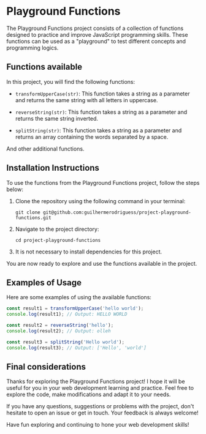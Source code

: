 # Playground Functions

The Playground Functions project consists of a collection of functions designed to practice and improve JavaScript programming skills. These functions can be used as a "playground" to test different concepts and programming logics.

## Functions available

In this project, you will find the following functions:

- `transformUpperCase(str)`: This function takes a string as a parameter and returns the same string with all letters in uppercase.

- `reverseString(str)`: This function takes a string as a parameter and returns the same string inverted.

- `splitString(str)`: This function takes a string as a parameter and returns an array containing the words separated by a space.

And other additional functions.

## Installation Instructions

To use the functions from the Playground Functions project, follow the steps below:

1. Clone the repository using the following command in your terminal:

   ```
   git clone git@github.com:guilhermerodriguess/project-playground-functions.git
   ```

2. Navigate to the project directory:

   ```
   cd project-playground-functions
   ```

3. It is not necessary to install dependencies for this project.

You are now ready to explore and use the functions available in the project.

## Examples of Usage

Here are some examples of using the available functions:

```javascript
const result1 = transformUpperCase('hello world');
console.log(result1); // Output: HELLO WORLD

const result2 = reverseString('hello');
console.log(result2); // Output: olleh

const result3 = splitString('Hello world');
console.log(result3); // Output: ['Hello', 'world']
```

## Final considerations

Thanks for exploring the Playground Functions project! I hope it will be useful for you in your web development learning and practice. Feel free to explore the code, make modifications and adapt it to your needs.

If you have any questions, suggestions or problems with the project, don't hesitate to open an issue or get in touch. Your feedback is always welcome!

Have fun exploring and continuing to hone your web development skills!
